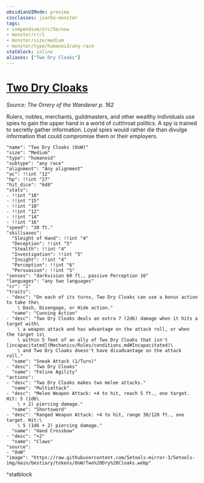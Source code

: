 ```yaml
---
obsidianUIMode: preview
cssclasses: json5e-monster
tags:
- compendium/src/5e/oow
- monster/cr/1
- monster/size/medium
- monster/type/humanoid/any-race
statblock: inline
aliases: ["Two Dry Cloaks"]
---
```

# [Two Dry Cloaks](Mechanics\bestiary\npc/two-dry-cloaks-oow.md)
*Source: The Orrery of the Wanderer p. 162*  

Rulers, nobles, merchants, guildmasters, and other wealthy individuals use spies to gain the upper hand in a world of cutthroat politics. A spy is trained to secretly gather information. Loyal spies would rather die than divulge information that could compromise them or their employers.

```statblock
"name": "Two Dry Cloaks (OoW)"
"size": "Medium"
"type": "humanoid"
"subtype": "any race"
"alignment": "Any alignment"
"ac": !!int "12"
"hp": !!int "27"
"hit_dice": "6d8"
"stats":
- !!int "10"
- !!int "15"
- !!int "10"
- !!int "12"
- !!int "14"
- !!int "16"
"speed": "30 ft."
"skillsaves":
  "Sleight of Hand": !!int "4"
  "Deception": !!int "5"
  "Stealth": !!int "4"
  "Investigation": !!int "5"
  "Insight": !!int "4"
  "Perception": !!int "6"
  "Persuasion": !!int "5"
"senses": "darkvision 60 ft., passive Perception 16"
"languages": "any two languages"
"cr": "1"
"traits":
- "desc": "On each of its turns, Two Dry Cloaks can use a bonus action to take the\
    \ Dash, Disengage, or Hide action."
  "name": "Cunning Action"
- "desc": "Two Dry Cloaks deals an extra 7 (2d6) damage when it hits a target with\
    \ a weapon attack and has advantage on the attack roll, or when the target is\
    \ within 5 feet of an ally of Two Dry Cloaks that isn't [incapacitated](Mechanics/Rules/conditions.md#Incapacitated)\
    \ and Two Dry Cloaks doesn't have disadvantage on the attack roll."
  "name": "Sneak Attack (1/Turn)"
- "desc": "Two Dry Cloaks"
  "name": "Feline Agility"
"actions":
- "desc": "Two Dry Cloaks makes two melee attacks."
  "name": "Multiattack"
- "desc": "Melee Weapon Attack: +4 to hit, reach 5 ft., one target. Hit: 5 (1d6\
    \ + 2) piercing damage."
  "name": "Shortsword"
- "desc": "Ranged Weapon Attack: +4 to hit, range 30/120 ft., one target. Hit:\
    \ 5 (1d6 + 2) piercing damage."
  "name": "Hand Crossbow"
- "desc": "+2"
  "name": "Claws"
"source":
- "OoW"
"image": "https://raw.githubusercontent.com/5etools-mirror-3/5etools-img/main/bestiary/tokens/OoW/Two%20Dry%20Cloaks.webp"
```
^statblock